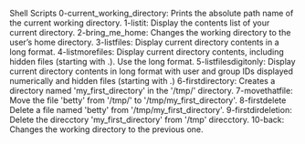Shell Scripts
0-current_working_directory:	Prints the absolute path name of the current working directory.
1-listit:	Display the contents list of your current directory.
2-bring_me_home:	Changes the working directory to the user’s home directory.
3-listfiles:	Display current directory contents in a long format.
4-listmorefiles:	Display current directory contents, including hidden files (starting with .). Use the long format.
5-listfilesdigitonly:	Display current directory contents in long format with user and group IDs displayed numerically and hidden files (starting with .)
6-firstdirectory: Creates a directory named 'my_first_directory' in the '/tmp/' directory.
7-movethatfile:	Move the file 'betty' from '/tmp/' to '/tmp/my_first_directory'.
8-firstdelete	 Delete a file named 'betty' from '/tmp/my_first_directory'.
9-firstdirdeletion:	Delete the direcctory 'my_first_directory' from '/tmp' direcctory.
10-back:	Changes the working directory to the previous one.	

